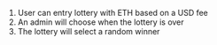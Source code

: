 1. User can entry lottery with ETH based on a USD fee
2. An admin will choose when the lottery is over
3. The lottery will select a random winner
